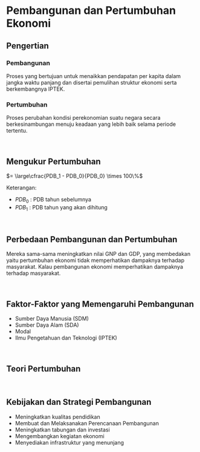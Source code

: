 # Pembangunan dan Pertumbuhan Ekonomi

## Pengertian

### Pembangunan

Proses yang bertujuan untuk menaikkan pendapatan per kapita dalam jangka waktu panjang dan disertai pemulihan struktur ekonomi serta berkembangnya IPTEK.

### Pertumbuhan

Proses perubahan kondisi perekonomian suatu negara secara berkesinambungan menuju keadaan yang lebih baik selama periode tertentu.

<br />

## Mengukur Pertumbuhan

$= \large\cfrac{PDB_1 - PDB_0}{PDB_0} \times 100\%$

Keterangan:

- $PDB_0$ : PDB tahun sebelumnya
- $PDB_1$ : PDB tahun yang akan dihitung

<br />

## Perbedaan Pembangunan dan Pertumbuhan

Mereka sama-sama meningkatkan nilai GNP dan GDP, yang membedakan yaitu pertumbuhan ekonomi tidak memperhatikan dampaknya terhadap masyarakat. Kalau pembangunan ekonomi memperhatikan dampaknya terhadap masyarakat.

<br />

## Faktor-Faktor yang Memengaruhi Pembangunan

- Sumber Daya Manusia (SDM)
- Sumber Daya Alam (SDA)
- Modal
- Ilmu Pengetahuan dan Teknologi (IPTEK)

<br />

## Teori Pertumbuhan

<br />

## Kebijakan dan Strategi Pembangunan

- Meningkatkan kualitas pendidikan
- Membuat dan Melaksanakan Perencanaan Pembangunan
- Meningkatkan tabungan dan investasi
- Mengembangkan kegiatan ekonomi
- Menyediakan infrastruktur yang menunjang
